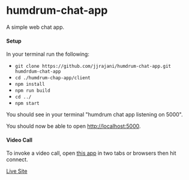 # humdrum-chat-app

A simple web chat app.

#### Setup

In your terminal run the following:

- `git clone https://github.com/jjrajani/humdrum-chat-app.git humdrdum-chat-app`
- `cd ./humdrum-chap-app/client`
- `npm install`
- `npm run build`
- `cd ../`
- `npm start`

You should see in your terminal "humdrum chat app listening on 5000".

You should now be able to open [http://localhost:5000](http://localhost:5000).

#### Video Call

To invoke a video call, open [this app](https://humdrum-chat-app.herokuapp.com/) in two tabs or browsers then hit connect.

[Live Site](https://humdrum-chat-app.herokuapp.com/)
